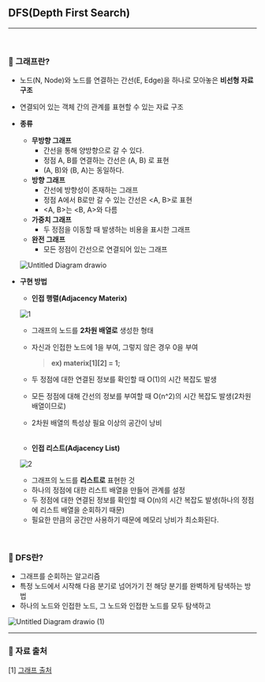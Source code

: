 ## DFS(Depth First Search)

***

<br>

### :pushpin: 그래프란?

- 노드(N, Node)와 노드를 연결하는 간선(E, Edge)을 하나로 모아놓은 **비선형 자료구조**

- 연결되어 있는 객체 간의 관계를 표현할 수 있는 자료 구조

- **종류**

  - **무방향 그래프**
    - 간선을 통해 양방향으로 갈 수 있다.
    - 정점 A, B를 연결하는 간선은 (A, B) 로 표현
    - (A, B)와 (B, A)는 동일하다.
  - **방향 그래프**
    - 간선에 방향성이 존재하는 그래프
    - 정점 A에서 B로만 갈 수 있는 간선은 <A, B>로 표현
    - <A, B>는 <B, A>와 다름
  - **가중치 그래프**
    - 두 정점을 이동할 때 발생하는 비용을 표시한 그래프
  - **완전 그래프**
    - 모든 정점이 간선으로 연결되어 있는 그래프

  ![Untitled Diagram drawio](https://user-images.githubusercontent.com/55940552/148229610-1de3f57f-5e8b-46f1-9f30-6bcff27d67f3.png) 

- **구현 방법**

  - **인접 행렬(Adjacency Materix)**

  ![1](https://user-images.githubusercontent.com/55940552/148229813-dd98cea3-ff90-40ef-900c-0f49fcc57144.PNG) 

  - 그래프의 노드를 **2차원 배열로** 생성한 형태

  - 자신과 인접한 노드에 1을 부여, 그렇지 않은 경우 0을 부여

    > **ex) materix\[1][2] = 1;**

  - 두 정점에 대한 연결된 정보를 확인할 때 O(1)의 시간 복잡도 발생

  - 모든 정점에 대해 간선의 정보를 부여할 때 O(n^2)의 시간 복잡도 발생(2차원 배열이므로)

  - 2차원 배열의 특성상 필요 이상의 공간이 낭비

  <br>

  - **인접 리스트(Adjacency List)**

  ![2](https://user-images.githubusercontent.com/55940552/148229816-75056d6f-0392-4831-b5e2-f9c75c454486.PNG) 

  - 그래프의 노드를 **리스트로** 표현한 것
  - 하나의 정점에 대한 리스트 배열을 만들어 관계를 설정
  - 두 정점에 대한 연결된 정보를 확인할 때 O(n)의 시간 복잡도 발생(하나의 정점에 리스트 배열을 순회하기 때문)
  - 필요한 만큼의 공간만 사용하기 때문에 메모리 낭비가 최소화된다.



<br>

### :pushpin: DFS란?

- 그래프를 순회하는 알고리즘
- 특정 노드에서 시작해 다음 분기로 넘어가기 전 해당 분기를 완벽하게 탐색하는 방법
- 하나의 노드와 인접한 노드, 그 노드와 인접한 노드를 모두 탐색하고

![Untitled Diagram drawio (1)](https://user-images.githubusercontent.com/55940552/148235708-ecebfef7-7284-4ba3-b26e-d5aa5a5539a6.png) 



***

### :pushpin: 자료 출처

[1] [그래프 출처](https://coding-factory.tistory.com/610)


